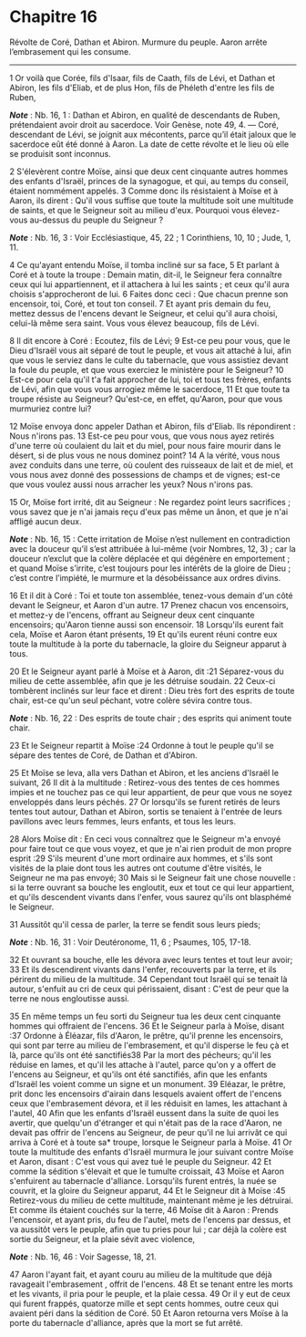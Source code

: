 # Chapitre 16

Révolte de Coré, Dathan et Abiron.
Murmure du peuple.
Aaron arrête l’embrasement qui les consume.

***

1 Or voilà que Corée, fils d'Isaar, fils de Caath, fils de Lévi, et Dathan et Abiron, les fils d'Eliab, et de plus Hon, fils de Phéleth d'entre les fils de Ruben,

***Note*** :  Nb. 16, 1 : Dathan et Abiron, en qualité de descendants de Ruben, prétendaient avoir droit au sacerdoce. Voir Genèse, note 49, 4. ― Coré, descendant de Lévi, se joignit aux mécontents, parce qu’il était jaloux que le sacerdoce eût été donné à Aaron. La date de cette révolte et le lieu où elle se produisit sont inconnus.

2 S'élevèrent contre Moïse, ainsi que deux cent cinquante autres hommes des enfants d'Israël, princes de la synagogue, et qui, au temps du conseil, étaient nommément appelés. 3 Comme donc ils résistaient à Moïse et à Aaron, ils dirent : Qu'il vous suffise que toute la multitude soit une multitude de saints, et que le Seigneur soit au milieu d'eux. Pourquoi vous élevez-vous au-dessus du peuple du Seigneur ?

***Note*** :  Nb. 16, 3 : Voir Ecclésiastique, 45, 22 ; 1 Corinthiens, 10, 10 ; Jude, 1, 11.


4 Ce qu'ayant entendu Moïse, il tomba incliné sur sa face, 5 Et parlant à Coré et à toute la troupe : Demain matin, dit-il, le Seigneur fera connaître ceux qui lui appartiennent, et il attachera à lui les saints ; et ceux qu'il aura choisis s'approcheront de lui. 6 Faites donc ceci : Que chacun prenne son encensoir, toi, Coré, et tout ton conseil. 7 Et ayant pris demain du feu, mettez dessus de l'encens devant le Seigneur, et celui qu'il aura choisi, celui-là même sera saint. Vous vous élevez beaucoup, fils de Lévi.


8 Il dit encore à Coré : Ecoutez, fils de Lévi; 9 Est-ce peu pour vous, que le Dieu d'Israël vous ait séparé de tout le peuple, et vous ait attaché à lui, afin que vous le serviez dans le culte du tabernacle, que vous assistiez devant la foule du peuple, et que vous exerciez le ministère pour le Seigneur? 10 Est-ce pour cela qu'il t'a fait approcher de lui, toi et tous tes frères, enfants de Lévi, afin que vous vous arrogiez même le sacerdoce, 11 Et que toute ta troupe résiste au Seigneur? Qu'est-ce, en effet, qu'Aaron, pour que vous murmuriez contre lui?


12 Moïse envoya donc appeler Dathan et Abiron, fils d'Eliab. Ils répondirent : Nous n'irons pas. 13 Est-ce peu pour vous, que vous nous ayez retirés d'une terre où coulaient du lait et du miel, pour nous faire mourir dans le désert, si de plus vous ne nous dominez point? 14 A la vérité, vous nous avez conduits dans une terre, où coulent des ruisseaux de lait et de miel, et vous nous avez donné des possessions de champs et de vignes; est-ce que vous voulez aussi nous arracher les yeux? Nous n'irons pas.


15 Or, Moïse fort irrité, dit au Seigneur : Ne regardez point leurs sacrifices ; vous savez que je n'ai jamais reçu d'eux pas même un ânon, et que je n'ai affligé aucun deux.

***Note*** :  Nb. 16, 15 : Cette irritation de Moïse n’est nullement en contradiction avec la douceur qu’il s’est attribuée à lui-même (voir Nombres, 12, 3) ; car la douceur n’exclut que la colère déplacée et qui dégénère en emportement ; et quand Moïse s’irrite, c’est toujours pour les intérêts de la gloire de Dieu ; c’est contre l’impiété, le murmure et la désobéissance aux ordres divins.


16 Et il dit à Coré : Toi et toute ton assemblée, tenez-vous demain d'un côté devant le Seigneur, et Aaron d'un autre. 17 Prenez chacun vos encensoirs, et mettez-y de l'encens, offrant au Seigneur deux cent cinquante encensoirs; qu'Aaron tienne aussi son encensoir. 18 Lorsqu'ils eurent fait cela, Moïse et Aaron étant présents, 19 Et qu'ils eurent réuni contre eux toute la multitude à la porte du tabernacle, la gloire du Seigneur apparut à tous.


20 Et le Seigneur ayant parlé à Moïse et à Aaron, dit :21 Séparez-vous du milieu de cette assemblée, afin que je les détruise soudain. 22 Ceux-ci tombèrent inclinés sur leur face et dirent : Dieu très fort des esprits de toute chair, est-ce qu'un seul péchant, votre colère sévira contre tous.

***Note*** :  Nb. 16, 22 : Des esprits de toute chair ; des esprits qui animent toute chair.

23 Et le Seigneur repartit à Moïse :24 Ordonne à tout le peuple qu'il se sépare des tentes de Coré, de Dathan et d'Abiron.


25 Et Moïse se leva, alla vers Dathan et Abiron, et les anciens d'Israël le suivant, 26 Il dit à la multitude : Retirez-vous des tentes de ces hommes impies et ne touchez pas ce qui leur appartient, de peur que vous ne soyez enveloppés dans leurs péchés. 27 Or lorsqu'ils se furent retirés de leurs tentes tout autour, Dathan et Abiron, sortis se tenaient à l'entrée de leurs pavillons avec leurs femmes, leurs enfants, et tous les leurs.


28 Alors Moïse dit : En ceci vous connaîtrez que le Seigneur m'a envoyé pour faire tout ce que vous voyez, et que je n'ai rien produit de mon propre esprit :29 S'ils meurent d'une mort ordinaire aux hommes, et s'ils sont visités de la plaie dont tous les autres ont coutume d'être visités, le Seigneur ne ma pas envoyé; 30 Mais si le Seigneur fait une chose nouvelle : si la terre ouvrant sa bouche les engloutit, eux et tout ce qui leur appartient, et qu'ils descendent vivants dans l'enfer, vous saurez qu'ils ont blasphémé le Seigneur.


31 Aussitôt qu'il cessa de parler, la terre se fendit sous leurs pieds;

***Note*** :  Nb. 16, 31 : Voir Deutéronome, 11, 6 ; Psaumes, 105, 17-18.

32 Et ouvrant sa bouche, elle les dévora avec leurs tentes et tout leur avoir; 33 Et ils descendirent vivants dans l'enfer, recouverts par la terre, et ils périrent du milieu de la multitude. 34 Cependant tout Israël qui se tenait là autour, s'enfuit au cri de ceux qui périssaient, disant : C'est de peur que la terre ne nous engloutisse aussi.


35 En même temps un feu sorti du Seigneur tua les deux cent cinquante hommes qui offraient de l'encens. 36 Et le Seigneur parla à Moïse, disant :37 Ordonne à Éléazar, fils d'Aaron, le prêtre, qu'il prenne les encensoirs, qui sont par terre au milieu de l'embrasement, et qu'il disperse le feu çà et là, parce qu'ils ont été sanctifiés38 Par la mort des pécheurs; qu'il les réduise en lames, et qu'il les attache à l'autel, parce qu'on y a offert de l'encens au Seigneur, et qu'ils ont été sanctifiés, afin que les enfants d'Israël les voient comme un signe et un monument. 39 Eléazar, le prêtre, prit donc les encensoirs d'airain dans lesquels avaient offert de l'encens ceux que l'embrasement dévora, et il les réduisit en lames, les attachant à l'autel, 40 Afin que les enfants d'Israël eussent dans la suite de quoi les avertir, que quelqu'un d'étranger et qui n'était pas de la race d'Aaron, ne devait pas offrir de l'encens au Seigneur, de peur qu'il ne lui arrivât ce qui arriva à Coré et à toute sa* troupe, lorsque le
Seigneur parla à Moïse. 41 Or toute la multitude des enfants d'Israël murmura le jour suivant contre Moïse et Aaron, disant : C'est vous qui avez tué le peuple du Seigneur. 42 Et comme la sédition s'élevait et que le tumulte croissait, 43 Moïse et Aaron s'enfuirent au tabernacle d'alliance. Lorsqu'ils furent entrés, la nuée se couvrit, et la gloire du Seigneur apparut, 44 Et le Seigneur dit à Moïse :45 Retirez-vous du milieu de cette multitude, maintenant même je les détruirai. Et comme ils étaient couchés sur la terre, 46 Moïse dit à Aaron : Prends l'encensoir, et ayant pris, du feu de l'autel, mets de l'encens par dessus, et va aussitôt vers le peuple, afin que tu pries pour lui ; car déjà la colère est sortie du Seigneur, et la plaie sévit avec violence,

***Note*** :  Nb. 16, 46 : Voir Sagesse, 18, 21.

47 Aaron l'ayant fait, et ayant couru au milieu de la multitude que déjà ravageait l'embrasement , offrit de l'encens. 48 Et se tenant entre les morts et les vivants, il pria pour le peuple, et la plaie cessa. 49 Or il y eut de ceux qui furent frappés, quatorze mille et sept cents hommes, outre ceux qui avaient péri dans la sédition de Coré. 50 Et Aaron retourna vers Moïse à la porte du tabernacle d'alliance, après que la mort se fut arrêté.

